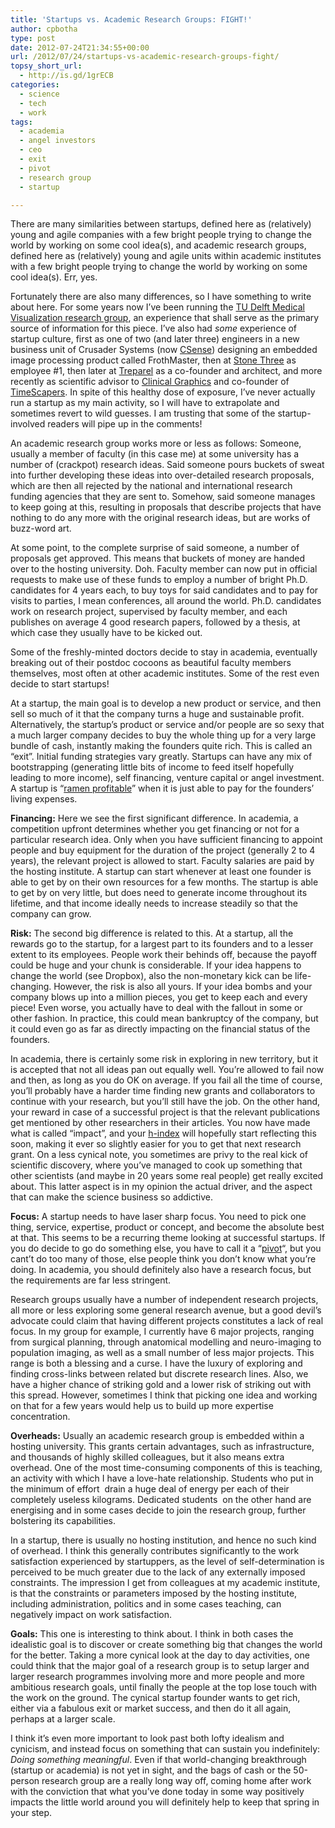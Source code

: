 ```yaml
---
title: 'Startups vs. Academic Research Groups: FIGHT!'
author: cpbotha
type: post
date: 2012-07-24T21:34:55+00:00
url: /2012/07/24/startups-vs-academic-research-groups-fight/
topsy_short_url:
  - http://is.gd/1grECB
categories:
  - science
  - tech
  - work
tags:
  - academia
  - angel investors
  - ceo
  - exit
  - pivot
  - research group
  - startup

---
```

There are many similarities between startups, defined here as (relatively) young and agile companies with a few bright people trying to change the world by working on some cool idea(s), and academic research groups, defined here as (relatively) young and agile units within academic institutes with a few bright people trying to change the world by working on some cool idea(s). Err, yes.

Fortunately there are also many differences, so I have something to write about here. For some years now I&#8217;ve been running the [TU Delft Medical Visualization research group][1], an experience that shall serve as the primary source of information for this piece. I&#8217;ve also had _some_ experience of startup culture, first as one of two (and later three) engineers in a new business unit of Crusader Systems (now [CSense][2]) designing an embedded image processing product called FrothMaster, then at [Stone Three][3] as employee #1, then later at [Treparel][4] as a co-founder and architect, and more recently as scientific advisor to [Clinical Graphics][5] and co-founder of [TimeScapers][6]. In spite of this healthy dose of exposure, I&#8217;ve never actually run a startup as my main activity, so I will have to extrapolate and sometimes revert to wild guesses. I am trusting that some of the startup-involved readers will pipe up in the comments!

An academic research group works more or less as follows: Someone, usually a member of faculty (in this case me) at some university has a number of (crackpot) research ideas. Said someone pours buckets of sweat into further developing these ideas into over-detailed research proposals, which are then all rejected by the national and international research funding agencies that they are sent to. Somehow, said someone manages to keep going at this, resulting in proposals that describe projects that have nothing to do any more with the original research ideas, but are works of buzz-word art.

At some point, to the complete surprise of said someone, a number of proposals get approved. This means that buckets of money are handed over to the hosting university. Doh. Faculty member can now put in official requests to make use of these funds to employ a number of bright Ph.D. candidates for 4 years each, to buy toys for said candidates and to pay for visits to parties, I mean conferences, all around the world. Ph.D. candidates work on research project, supervised by faculty member, and each publishes on average 4 good research papers, followed by a thesis, at which case they usually have to be kicked out.

Some of the freshly-minted doctors decide to stay in academia, eventually breaking out of their postdoc cocoons as beautiful faculty members themselves, most often at other academic institutes. Some of the rest even decide to start startups!

At a startup, the main goal is to develop a new product or service, and then sell so much of it that the company turns a huge and sustainable profit. Alternatively, the startup&#8217;s product or service and/or people are so sexy that a much larger company decides to buy the whole thing up for a very large bundle of cash, instantly making the founders quite rich. This is called an &#8220;exit&#8221;. Initial funding strategies vary greatly. Startups can have any mix of bootstrapping (generating little bits of income to feed itself hopefully leading to more income), self financing, venture capital or angel investment. A startup is &#8220;[ramen profitable][7]&#8221; when it is just able to pay for the founders&#8217; living expenses.

**Financing:** Here we see the first significant difference. In academia, a competition upfront determines whether you get financing or not for a particular research idea. Only when you have sufficient financing to appoint people and buy equipment for the duration of the project (generally 2 to 4 years), the relevant project is allowed to start. Faculty salaries are paid by the hosting institute. A startup can start whenever at least one founder is able to get by on their own resources for a few months. The startup is able to get by on very little, but does need to generate income throughout its lifetime, and that income ideally needs to increase steadily so that the company can grow.

**Risk:** The second big difference is related to this. At a startup, all the rewards go to the startup, for a largest part to its founders and to a lesser extent to its employees. People work their behinds off, because the payoff could be huge and your chunk is considerable. If your idea happens to change the world (see Dropbox), also the non-monetary kick can be life-changing. However, the risk is also all yours. If your idea bombs and your company blows up into a million pieces, you get to keep each and every piece! Even worse, you actually have to deal with the fallout in some or other fashion. In practice, this could mean bankruptcy of the company, but it could even go as far as directly impacting on the financial status of the founders.

In academia, there is certainly some risk in exploring in new territory, but it is accepted that not all ideas pan out equally well. You&#8217;re allowed to fail now and then, as long as you do OK on average. If you fail all the time of course, you&#8217;ll probably have a harder time finding new grants and collaborators to continue with your research, but you&#8217;ll still have the job. On the other hand, your reward in case of a successful project is that the relevant publications get mentioned by other researchers in their articles. You now have made what is called &#8220;impact&#8221;, and your [h-index][8] will hopefully start reflecting this soon, making it ever so slightly easier for you to get that next research grant. On a less cynical note, you sometimes are privy to the real kick of scientific discovery, where you&#8217;ve managed to cook up something that other scientists (and maybe in 20 years some real people) get really excited about. This latter aspect is in my opinion the actual driver, and the aspect that can make the science business so addictive.

**Focus:** A startup needs to have laser sharp focus. You need to pick one thing, service, expertise, product or concept, and become the absolute best at that. This seems to be a recurring theme looking at successful startups. If you do decide to go do something else, you have to call it a &#8220;[pivot][9]&#8220;, but you cant&#8217;t do too many of those, else people think you don&#8217;t know what you&#8217;re doing. In academia, you should definitely also have a research focus, but the requirements are far less stringent.

Research groups usually have a number of independent research projects, all more or less exploring some general research avenue, but a good devil&#8217;s advocate could claim that having different projects constitutes a lack of real focus. In my group for example, I currently have 6 major projects, ranging from surgical planning, through anatomical modelling and neuro-imaging to population imaging, as well as a small number of less major projects. This range is both a blessing and a curse. I have the luxury of exploring and finding cross-links between related but discrete research lines. Also, we have a higher chance of striking gold and a lower risk of striking out with this spread. However, sometimes I think that picking one idea and working on that for a few years would help us to build up more expertise concentration.

**Overheads:** Usually an academic research group is embedded within a hosting university. This grants certain advantages, such as infrastructure, and thousands of highly skilled colleagues, but it also means extra overhead. One of the most time-consuming components of this is teaching, an activity with which I have a love-hate relationship. Students who put in the minimum of effort  drain a huge deal of energy per each of their completely useless kilograms. Dedicated students  on the other hand are energising and in some cases decide to join the research group, further bolstering its capabilities.

In a startup, there is usually no hosting institution, and hence no such kind of overhead. I think this generally contributes significantly to the work satisfaction experienced by startuppers, as the level of self-determination is perceived to be much greater due to the lack of any externally imposed constraints. The impression I get from colleagues at my academic institute, is that the constraints or parameters imposed by the hosting institute, including administration, politics and in some cases teaching, can negatively impact on work satisfaction.

**Goals:** This one is interesting to think about. I think in both cases the idealistic goal is to discover or create something big that changes the world for the better. Taking a more cynical look at the day to day activities, one could think that the major goal of a research group is to setup larger and larger research programmes involving more and more people and more ambitious research goals, until finally the people at the top lose touch with the work on the ground. The cynical startup founder wants to get rich, either via a fabulous exit or market success, and then do it all again, perhaps at a larger scale.

I think it&#8217;s even more important to look past both lofty idealism and cynicism, and instead focus on something that can sustain you indefinitely: _Doing something meaningful_. Even if that world-changing breakthrough (startup or academia) is not yet in sight, and the bags of cash or the 50-person research group are a really long way off, coming home after work with the conviction that what you&#8217;ve done today in some way positively impacts the little world around you will definitely help to keep that spring in your step.

 [1]: http://graphics.tudelft.nl/MedVis "TU Delft MedVis Group"
 [2]: http://www.csensesystems.com/cms/tiki-index.php "CSense website"
 [3]: http://www.stonethree.com/ "Stone Three website"
 [4]: http://www.treparel.com/ "Treparel Website"
 [5]: http://www.clinicalgraphics.com/ "Clinical Graphics website"
 [6]: http://timescapers.com/ "TimeScapers website"
 [7]: http://www.paulgraham.com/ramenprofitable.html "link to Paul Graham's ramen profitability definition"
 [8]: http://en.wikipedia.org/wiki/H-index "wikipedia page on h-index"
 [9]: http://www.readwriteweb.com/start/2012/05/the-pivot-the-moment-where-startups-change-or-die.php "readwriteweb explaining the pivot"